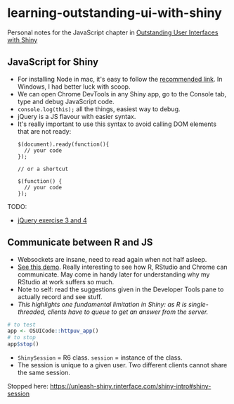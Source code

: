 # learning-outstanding-ui-with-shiny

Personal notes for the JavaScript chapter in 
[Outstanding User Interfaces with Shiny](https://unleash-shiny.rinterface.com)

## JavaScript for Shiny

- For installing Node in mac, it's easy to follow the 
  [recommended link](https://unleash-shiny.rinterface.com/survival-kit-javascript#a-real-repl). In Windows, I had better luck with scoop.
- We can open Chrome DevTools in any Shiny app, go to the Console tab, 
  type and debug JavaScript code.
- `console.log(this);` all the things, easiest way to debug.
- jQuery is a JS flavour with easier syntax.
- It's really important to use this syntax to avoid calling DOM elements that 
  are not ready:
  ```
  $(document).ready(function(){
    // your code
  });
  
  // or a shortcut
  
  $(function() {
    // your code
  });
  ```
  
TODO:
- [jQuery exercise 3 and 4](https://unleash-shiny.rinterface.com/survival-kit-javascript#exercise-3-jquery)

## Communicate between R and JS

- Websockets are insane, need to read again when not half asleep.
- [See this demo](https://unleash-shiny.rinterface.com/shiny-intro#test-it). 
  Really interesting to see how R, RStudio and Chrome can communicate. May come 
  in handy later for understanding why my RStudio at work suffers so much.
- Note to self: read the suggestions given in the Developer Tools pane to 
  actually record and see stuff.
- _This highlights one fundamental limitation in Shiny: as R is single-threaded, 
  clients have to queue to get an answer from the server._

```r
# to test
app <- OSUICode::httpuv_app()
# to stop
app$stop()
```

- `ShinySession` = R6 class. `session` = instance of the class.
- The session is unique to a given user. Two different clients cannot share 
  the same session.
  
Stopped here: https://unleash-shiny.rinterface.com/shiny-intro#shiny-session
